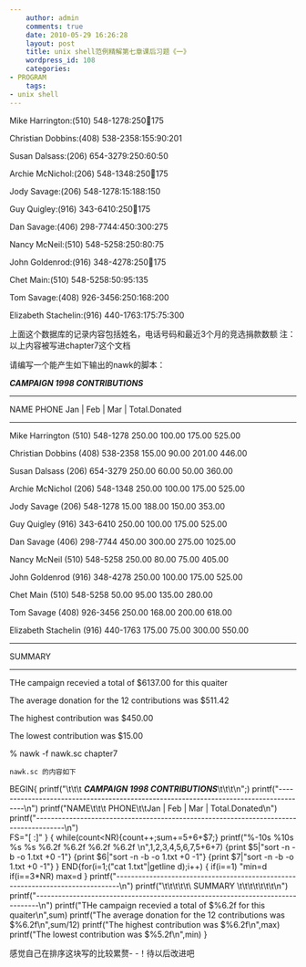 ```yaml
---
    author: admin
    comments: true
    date: 2010-05-29 16:26:28
    layout: post
    title: unix shell范例精解第七章课后习题《一》
    wordpress_id: 108
    categories:
- PROGRAM
    tags:
- unix shell
---
```


Mike Harrington:(510) 548-1278:250:100:175

Christian Dobbins:(408) 538-2358:155:90:201

Susan Dalsass:(206) 654-3279:250:60:50

Archie McNichol:(206) 548-1348:250:100:175

Jody Savage:(206) 548-1278:15:188:150

Guy Quigley:(916) 343-6410:250:100:175

Dan Savage:(406) 298-7744:450:300:275

Nancy McNeil:(510) 548-5258:250:80:75

John Goldenrod:(916) 348-4278:250:100:175

Chet Main:(510) 548-5258:50:95:135

Tom Savage:(408) 926-3456:250:168:200

Elizabeth Stachelin:(916) 440-1763:175:75:300

上面这个数据库的记录内容包括姓名，电话号码和最近3个月的竞选捐款数额 注：以上内容被写进chapter7这个文档

请编写一个能产生如下输出的nawk的脚本：

***CAMPAIGN  1998  CONTRIBUTIONS*** 

--------------------------------------------------------------------------------------

NAME PHONE Jan  |  Feb  |  Mar  |  Total.Donated

--------------------------------------------------------------------------------------

Mike  Harrington  (510) 548-1278  250.00  100.00  175.00  525.00

Christian  Dobbins  (408) 538-2358  155.00  90.00  201.00  446.00

Susan  Dalsass  (206) 654-3279  250.00  60.00  50.00  360.00

Archie  McNichol  (206) 548-1348  250.00  100.00  175.00  525.00

Jody  Savage  (206) 548-1278  15.00  188.00  150.00  353.00

Guy  Quigley  (916) 343-6410  250.00  100.00  175.00  525.00

Dan  Savage  (406) 298-7744  450.00  300.00  275.00  1025.00

Nancy  McNeil  (510) 548-5258  250.00  80.00  75.00  405.00

John  Goldenrod  (916) 348-4278  250.00  100.00  175.00  525.00

Chet  Main  (510) 548-5258  50.00  95.00  135.00  280.00

Tom  Savage  (408) 926-3456  250.00  168.00  200.00  618.00

Elizabeth  Stachelin  (916) 440-1763  175.00  75.00  300.00  550.00

-------------------------------------------------------------------------------

SUMMARY  

-------------------------------------------------------------------------------

THe campaign recevied a total of $6137.00 for this quaiter

The average donation for the 12 contributions was $511.42

The highest contribution was $450.00

The lowest contribution was $15.00

% nawk -f nawk.sc chapter7

    nawk.sc 的内容如下 

BEGIN{  printf("\t\t\t  ***CAMPAIGN 1998 CONTRIBUTIONS***\t\t\t\n";) 
    printf("--------------------------------------------------------------------------------------\n") 
    printf("NAME\t\t\t PHONE\t\tJan  |   Feb   |  Mar   | Total.Donated\n") 
    printf("--------------------------------------------------------------------------------------\n")      
FS="[ :]" }
{ 
    while(count<NR){count++;sum+=$5+$6+$7;}
    printf("%-10s %10s   %s %s   %6.2f    %6.2f     %6.2f    %6.2f \n",$1,$2,$3,$4,$5,$6,$7,$5+$6+$7) 
{print $5|"sort -n -b -o 1.txt +0 -1"} 
{print $6|"sort -n -b -o 1.txt +0 -1"}
{print $7|"sort -n -b -o 1.txt +0 -1"} }
END{for(i=1;("cat 1.txt"|getline d);i++) 
{ if(i==1) "min=d if(i==3*NR) max=d }
    printf("-------------------------------------------------------------------------------\n") 
    printf("\t\t\t\t\t\ SUMMARY \t\t\t\t\t\t\t\n") 
    printf("-------------------------------------------------------------------------------\n") 
    printf("THe campaign recevied a total of $%6.2f for this quaiter\n",sum) 
    printf("The average donation for the 12 contributions was $%6.2f\n",sum/12)
    printf("The highest contribution was $%6.2f\n",max) 
    printf("The lowest contribution was $%5.2f\n",min) }

感觉自己在排序这块写的比较累赘- -！待以后改进吧

